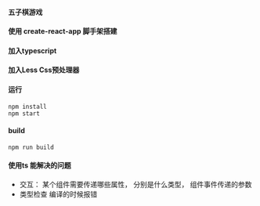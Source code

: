 #### 五子棋游戏

#### 使用 create-react-app 脚手架搭建

#### 加入typescript

#### 加入Less Css预处理器

#### 运行
```
npm install 
npm start
```

#### build
```
npm run build

```



#### 使用ts 能解决的问题

- 交互： 某个组件需要传递哪些属性， 分别是什么类型， 组件事件传递的参数
- 类型检查 编译的时候报错
